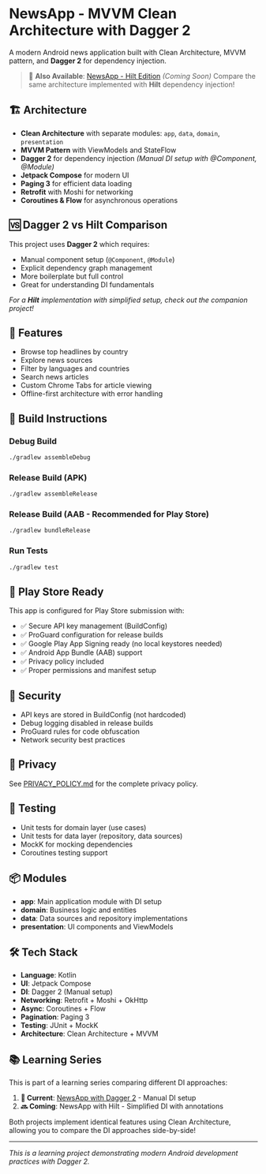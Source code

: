 # NewsApp - MVVM Clean Architecture with Dagger 2

A modern Android news application built with Clean Architecture, MVVM pattern, and **Dagger 2** for dependency injection.

> 🔗 **Also Available**: [NewsApp - Hilt Edition](https://github.com/amritthakur/NewsApp-MVVM-Clean-Hilt) *(Coming Soon)*
> Compare the same architecture implemented with **Hilt** dependency injection!

## 🏗️ Architecture

- **Clean Architecture** with separate modules: `app`, `data`, `domain`, `presentation`
- **MVVM Pattern** with ViewModels and StateFlow
- **Dagger 2** for dependency injection *(Manual DI setup with @Component, @Module)*
- **Jetpack Compose** for modern UI
- **Paging 3** for efficient data loading
- **Retrofit** with Moshi for networking
- **Coroutines & Flow** for asynchronous operations

## 🆚 **Dagger 2 vs Hilt Comparison**

This project uses **Dagger 2** which requires:
- Manual component setup (`@Component`, `@Module`)
- Explicit dependency graph management
- More boilerplate but full control
- Great for understanding DI fundamentals

*For a **Hilt** implementation with simplified setup, check out the companion project!*

## 🚀 Features

- Browse top headlines by country
- Explore news sources
- Filter by languages and countries
- Search news articles
- Custom Chrome Tabs for article viewing
- Offline-first architecture with error handling

## 🔧 Build Instructions

### Debug Build
```bash
./gradlew assembleDebug
```

### Release Build (APK)
```bash
./gradlew assembleRelease
```

### Release Build (AAB - Recommended for Play Store)
```bash
./gradlew bundleRelease
```

### Run Tests
```bash
./gradlew test
```

## 📱 Play Store Ready

This app is configured for Play Store submission with:
- ✅ Secure API key management (BuildConfig)
- ✅ ProGuard configuration for release builds
- ✅ Google Play App Signing ready (no local keystores needed)
- ✅ Android App Bundle (AAB) support
- ✅ Privacy policy included
- ✅ Proper permissions and manifest setup

## 🔐 Security

- API keys are stored in BuildConfig (not hardcoded)
- Debug logging disabled in release builds
- ProGuard rules for code obfuscation
- Network security best practices

## 📄 Privacy

See [PRIVACY_POLICY.md](PRIVACY_POLICY.md) for the complete privacy policy.

## 🧪 Testing

- Unit tests for domain layer (use cases)
- Unit tests for data layer (repository, data sources)
- MockK for mocking dependencies
- Coroutines testing support

## 📦 Modules

- **app**: Main application module with DI setup
- **domain**: Business logic and entities
- **data**: Data sources and repository implementations
- **presentation**: UI components and ViewModels

## 🛠️ Tech Stack

- **Language**: Kotlin
- **UI**: Jetpack Compose
- **DI**: Dagger 2 (Manual setup)
- **Networking**: Retrofit + Moshi + OkHttp
- **Async**: Coroutines + Flow
- **Pagination**: Paging 3
- **Testing**: JUnit + MockK
- **Architecture**: Clean Architecture + MVVM

## 📚 **Learning Series**

This is part of a learning series comparing different DI approaches:

1. **📍 Current**: [NewsApp with Dagger 2](.) - Manual DI setup
2. **🔜 Coming**: NewsApp with Hilt - Simplified DI with annotations

Both projects implement identical features using Clean Architecture, allowing you to compare the DI approaches side-by-side!

---
*This is a learning project demonstrating modern Android development practices with Dagger 2.*
